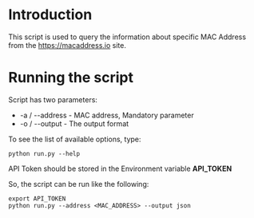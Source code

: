 # Introduction
This script is used to query the information about specific MAC Address from the https://macaddress.io site.

# Running the script
Script has two parameters: 
* -a / --address - MAC address, Mandatory parameter
* -o / --output - The output format

To see the list of available options, type: 
```
python run.py --help
```
API Token should be stored in the Environment variable **API_TOKEN**

So, the script can be run like the following: 
```
export API_TOKEN
python run.py --address <MAC_ADDRESS> --output json
```
